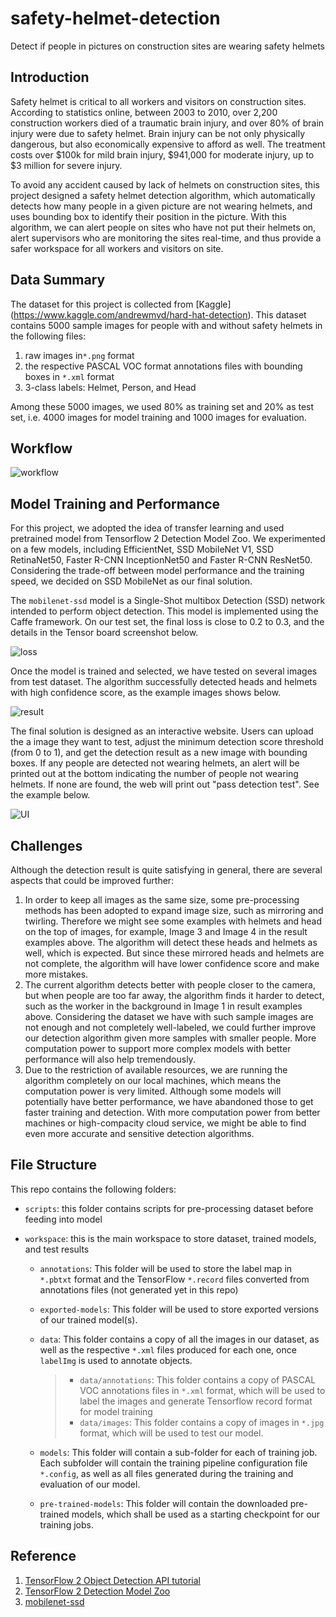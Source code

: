 # safety-helmet-detection
Detect if people in pictures on construction sites are wearing safety helmets

## Introduction
Safety helmet is critical to all workers and visitors on construction sites. According to statistics online, between 2003 to 2010, over 2,200 construction workers died of a traumatic brain injury, and over 80% of brain injury were due to safety helmet. Brain injury can be not only physically dangerous, but also economically expensive to afford as well. The treatment costs over $100k for mild brain injury, $941,000 for moderate injury, up to $3 million for severe injury. 

To avoid any accident caused by lack of helmets on construction sites, this project designed a safety helmet detection algorithm, which automatically detects how many people in a given picture are not wearing helmets, and uses bounding box to identify their position in the picture. With this algorithm, we can alert people on sites who have not put their helmets on, alert supervisors who are monitoring the sites real-time, and thus provide a safer workspace for all workers and visitors on site.

## Data Summary
The dataset for this project is collected from [Kaggle] (https://www.kaggle.com/andrewmvd/hard-hat-detection). This dataset contains 5000 sample images for people with and without safety helmets in the following files:

1. raw images in`*.png` format
2. the respective PASCAL VOC format annotations files with bounding boxes in `*.xml` format
3. 3-class labels: Helmet, Person, and Head

Among these 5000 images, we used 80% as training set and 20% as test set, i.e. 4000 images for model training and 1000 images for evaluation.

## Workflow

![workflow](workspace/sample-results/workflow.png)



## Model Training and Performance

For this project, we adopted the idea of transfer learning and used pretrained model from Tensorflow 2 Detection Model Zoo. We experimented on a few models, including EfficientNet, SSD MobileNet V1, SSD RetinaNet50, Faster R-CNN InceptionNet50 and Faster R-CNN ResNet50. Considering the trade-off between model performance and the training speed, we decided on SSD MobileNet as our final solution.

The `mobilenet-ssd` model is a Single-Shot multibox Detection (SSD) network intended to perform object detection. This model is implemented using the Caffe framework. On our test set, the final loss is close to 0.2 to 0.3, and the details in the Tensor board screenshot below.

![loss](workspace/sample-results/loss.png)

Once the model is trained and selected, we have tested on several images from test dataset. The algorithm successfully detected heads and helmets with high confidence score, as the example images shows below.

![result](workspace/sample-results/result.png)

The final solution is designed as an interactive website. Users can upload the a image they want to test, adjust the minimum detection score threshold (from 0 to 1), and get the detection result as a new image with bounding boxes. If any people are detected not wearing helmets, an alert will be printed out at the bottom indicating the number of people not wearing helmets. If none are found, the web will print out "pass detection test". See the example below.

![UI](workspace/sample-results/ui.png)

## Challenges

Although the detection result is quite satisfying in general, there are several aspects that could be improved further:

1. In order to keep all images as the same size, some pre-processing methods has been adopted to expand image size, such as mirroring and twirling. Therefore we might see some examples with helmets and head on the top of images, for example, Image 3 and Image 4 in the result examples above. The algorithm will detect these heads and helmets as well, which is expected. But since these mirrored heads and helmets are not complete, the algorithm will have lower confidence score and make more mistakes.
2. The current algorithm detects better with people closer to the camera, but when people are too far away, the algorithm finds it harder to detect, such as the worker in the background in Image 1 in result examples above. Considering the dataset we have with such sample images are not enough and not completely well-labeled, we could further improve our detection algorithm given more samples with smaller people. More computation power to support more complex models with better performance will also help tremendously.
3. Due to the restriction of available resources, we are running the algorithm completely on our local machines, which means the computation power is very limited. Although some models will potentially have better performance, we have abandoned those to get faster training and detection. With more computation power from better machines or high-compacity cloud service, we might be able to find even more accurate and sensitive detection algorithms.

## File Structure

This repo contains the following folders:

* `scripts`: this folder contains scripts for pre-processing dataset before feeding into model

* `workspace`: this is the main workspace to store dataset, trained models, and test results

  * `annotations`: This folder will be used to store the label map in `*.pbtxt` format and the TensorFlow `*.record` files converted from annotations files (not generated yet in this repo)

  * `exported-models`: This folder will be used to store exported versions of our trained model(s).

  * `data`: This folder contains a copy of all the images in our dataset, as well as the respective `*.xml` files produced for each one, once `labelImg` is used to annotate objects.

    > - `data/annotations`: This folder contains a copy of PASCAL VOC annotations files in `*.xml` format, which will be used to label the images and generate Tensorflow record format for model training
    > - `data/images`: This folder contains a copy of images in `*.jpg` format, which will be used to test our model.

  * `models`: This folder will contain a sub-folder for each of training job. Each subfolder will contain the training pipeline configuration file `*.config`, as well as all files generated during the training and evaluation of our model.

  * `pre-trained-models`: This folder will contain the downloaded pre-trained models, which shall be used as a starting checkpoint for our training jobs.

## Reference
1. [TensorFlow 2 Object Detection API tutorial](https://tensorflow-object-detection-api-tutorial.readthedocs.io/en/latest/index.html)
2. [TensorFlow 2 Detection Model Zoo](https://github.com/tensorflow/models/blob/master/research/object_detection/g3doc/tf2_detection_zoo.md)
3. [mobilenet-ssd](https://docs.openvinotoolkit.org/latest/omz_models_public_mobilenet_ssd_mobilenet_ssd.html)

